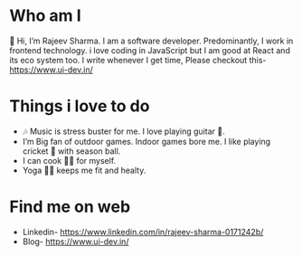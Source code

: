  # Who am I 
 
 👋 Hi, I’m Rajeev Sharma. 
 I am a software developer. Predominantly, I work in frontend technology. i love coding in JavaScript but
 I am good at React and its eco system too. I write whenever I get time, Please checkout this- https://www.ui-dev.in/
 
# Things i love to do

- 🎶 Music is stress buster for me. I love playing guitar 🎸.
- I’m Big fan of outdoor games. Indoor games bore me. I like playing cricket 🏏 with season ball.
- I can  cook 👨‍🍳 for myself.
- Yoga 🧘‍♂️ keeps me fit and healty.

# Find me on web

- Linkedin- https://www.linkedin.com/in/rajeev-sharma-0171242b/
- Blog- https://www.ui-dev.in/

<!---
talk2rajeev/talk2rajeev is a ✨ special ✨ repository because its `README.md` (this file) appears on your GitHub profile.
You can click the Preview link to take a look at your changes.
--->

